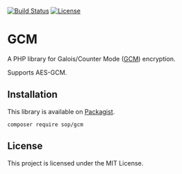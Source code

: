 [![Build Status](https://travis-ci.org/sop/gcm.svg?branch=master)](https://travis-ci.org/sop/gcm)
[![License](https://poser.pugx.org/sop/gcm/license)](https://packagist.org/packages/sop/gcm)

# GCM
A PHP library for Galois/Counter Mode
([GCM](http://csrc.nist.gov/groups/ST/toolkit/BCM/documents/proposedmodes/gcm/gcm-spec.pdf))
encryption.

Supports AES-GCM.

## Installation
This library is available on
[Packagist](https://packagist.org/packages/sop/gcm).

    composer require sop/gcm

## License
This project is licensed under the MIT License.
